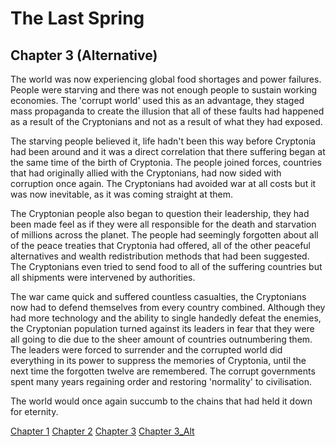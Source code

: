 # The Last Spring 



## Chapter 3 (Alternative)

The world was now experiencing global food shortages and power failures. People were starving and there
        was not enough people to sustain working economies. The 'corrupt world' used this as an advantage, they staged
        mass propaganda to create the illusion that all of these faults had happened as a result of the Cryptonians and
        not as a result of what they had exposed.
  
The starving people believed it, life hadn't been this way before Cryptonia had been around and it was a direct
        correlation that there suffering began at the same time of the birth of Cryptonia. The people joined forces, countries
        that had originally allied with the Cryptonians, had now sided with corruption once again. The Cryptonians had avoided
        war at all costs but it was now inevitable, as it was coming straight at them.
   
The Cryptonian people also began to question their leadership, they had been made feel as if they were all responsible for
        the death and starvation of millions across the planet. The people had seemingly forgotten about all of the peace treaties
        that Cryptonia had offered, all of the other peaceful alternatives and wealth redistribution methods that had been suggested.
        The Cryptonians even tried to send food to all of the suffering countries but all shipments were intervened by authorities.
 
The war came quick and suffered countless casualties, the Cryptonians now had to defend themselves from every country combined.
        Although they had more technology and the ability to single handedly defeat the enemies, the Cryptonian population turned against
        its leaders in fear that they were all going to die due to the sheer amount of countries outnumbering them. The leaders were forced
        to surrender and the corrupted world did everything in its power to suppress the memories of Cryptonia, until the next time the forgotten
        twelve are remembered. The corrupt governments spent many years regaining order and restoring 'normality' to civilisation.
  
The world would once again succumb to the chains that had held it down for eternity.

[Chapter 1](https://b00084475.github.io/index.html)
[Chapter 2](https://b00084475.github.io/chap2.html)
[Chapter 3](https://b00084475.github.io/chap3.html)
[Chapter 3_Alt](https://b00084475.github.io/alt.html)
